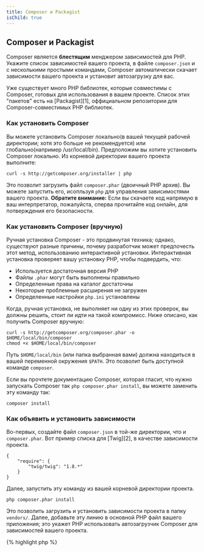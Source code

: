 ```yaml
---
title: Composer и Packagist 
isChild: true
---
```


## Composer и Packagist

Composer является **блестящим** менджером зависимостей для PHP. Укажите список зависимостей вашего проекта, в файле `composer.json` и с несколькими простыми командами, Composer автоматически скачает зависимости вашего проекта и установит автозагрузку для вас. 

Уже существует много PHP библиотек, которые совместимы с Composer, готовых для использования в вашем проекте. Список этих "пакетов" есть на [Packagist][1], оффициальном репозитории для Composer-совместимых PHP библиотек. 

### Как установить Composer

Вы можете установить Composer локально(в вашей текущей рабочей директории; хотя это больше не рекомендуется) или глобально(например /usr/local/bin). Предположим вы хотите установить Composer локально. Из корневой директории вашего проекта выполните:

    curl -s http://getcomposer.org/installer | php

Это позволит загрузить файл `composer.phar` (двоичный PHP архив). Вы можете запустить его, исопльзуя `php` для управления зависимостями вашего проекта. <strong>Обратите внимание:</strong> Если вы скачаете код напрямую в ваш интерпретатор, пожалуйста, сперва прочитайте код онлайн, для потверждения его безопасности.

### Как установить Composer (вручную)

Ручная установка Composer - это продвинутая техника; однако, существуют разные причины, почему разработчик может предпочесть этот метод, использованию интерактивной установки. Интерактивная установка проверяет вашу установку PHP, чтобы подвердить, что:

- Используется достаточная версия PHP
- Файлы `.phar` могут быть выполнены правильно
- Определенные права на каталог достаточны
- Некоторые проблемные расширения не загружен
- Определенные настройки `php.ini` установлены

Когда, ручная установка, не выполняет ни одну из этих проверок, вы должны решить, стоит ли идти на такой компромисс. Ниже описано, как получить Composer вручную:

    curl -s http://getcomposer.org/composer.phar -o $HOME/local/bin/composer
    chmod +x $HOME/local/bin/composer

Путь `$HOME/local/bin` (или папка выбранная вами) должна находиться в вашей переменной окружения `$PATH`. Это позволит быть доступной команде `composer`.

Если вы прочтете документацию Composer, которая гласит, что нужно запускать Composer так `php composer.phar install`, вы можете заменить эту команду так:

    composer install

### Как объявить и установить зависимости

Во-первых, создайте файл `composer.json` в той-же директории, что и `composer.phar`. Вот пример списка для [Twig][2], в качестве зависимости проекта.

	{
	    "require": {
	        "twig/twig": "1.8.*"
	    }
	}

Далее, запустить эту команду из вашей корневой директории проекта.

    php composer.phar install

Это позволить загрузить и установить зависимости проекта в папку `vendors/`. Далее, добавьте эту линию в основной PHP файл вашего приложения; это укажет PHP использовать автозагрузчик Composer для зависимостей вашего проекта.

{% highlight php %}
<?php
require 'vendor/autoload.php';
{% endhighlight %}

Теперь вы можете использовать зависимости вашего проетка и они будут автоматически загружаться по требованию.

* [Подробнее о Composer][3]

[1]: http://packagist.org/
[2]: http://twig.sensiolabs.org
[3]: http://getcomposer.org/doc/00-intro.md
